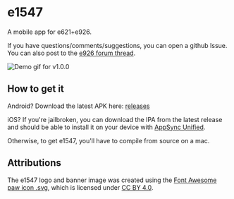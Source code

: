 # e1547

A mobile app for e621+e926.

If you have questions/comments/suggestions, you can open a github Issue.  
You can also post to the [e926 forum thread][forum].

[forum]: https://e926.net/forum_topics/25854

![Demo gif for v1.0.0](https://github.com/perlatus/e1547/raw/master/gif/v1.0.0.gif)

## How to get it

Android? Download the latest APK here: [releases][releases]

iOS? If you're jailbroken, you can download the IPA from the latest release and
should be able to install it on your device with [AppSync Unified][].

[releases]: https://github.com/clragon/e1547/releases/latest
[AppSync Unified]: https://cydia.angelxwind.net/?page/net.angelxwind.appsyncunified

Otherwise, to get e1547, you'll have to compile from source on a mac.

## Attributions

The e1547 logo and banner image was created using the [Font Awesome paw icon
.svg][paw], which is licensed under [CC BY 4.0][cc].

[paw]: https://fontawesome.com/icons/paw?style=solid
[cc]: https://creativecommons.org/licenses/by/4.0/
